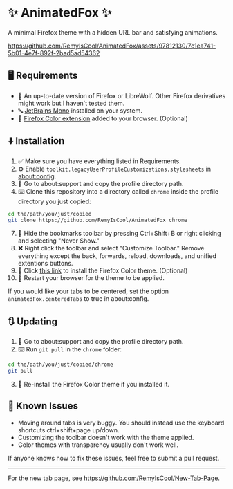 # ✨ AnimatedFox ✨
A minimal Firefox theme with a hidden URL bar and satisfying animations.

https://github.com/RemyIsCool/AnimatedFox/assets/97812130/7c1ea741-5b01-4e7f-892f-2bad5ad54362

## 🖥️ Requirements
 - 🦊 An up-to-date version of Firefox or LibreWolf. Other Firefox derivatives might work but I haven't tested them.
 - 🔤 [JetBrains Mono](https://www.jetbrains.com/lp/mono/) installed on your system.
 - 🎨 [Firefox Color extension](https://addons.mozilla.org/en-CA/firefox/addon/firefox-color/) added to your browser. (Optional)

## ⬇️ Installation
1. ✅ Make sure you have everything listed in Requirements.
2. ⚙️ Enable `toolkit.legacyUserProfileCustomizations.stylesheets` in [about:config](about:config).
3. 📁 Go to about:support and copy the profile directory path.
4. ⌨️ Clone this repository into a directory called `chrome` inside the profile directory you just copied:
```bash
cd the/path/you/just/copied
git clone https://github.com/RemyIsCool/AnimatedFox chrome
```
7. 📑 Hide the bookmarks toolbar by pressing Ctrl+Shift+B or right clicking and selecting "Never Show."
8. ❌ Right click the toolbar and select "Customize Toolbar." Remove everything except the back, forwards, reload, downloads, and unified extentions buttons.
10. 📎 Click [this link](https://color.firefox.com/?theme=XQAAAAJvAQAAAAAAAABBKYhm849SCia6aSqEGccwS-xMDPr79BBHlbukoJ1XpIq5hjxKu7S0U9lCpfLby_MuT9uV4fsIlHDN4w0iPOF2qkutG6LdQPflhViMuNpfMCNFmKDH2Qhyehu6MLzXNQVs0GY1r7ovoIKuXhztaOFq4FJioxA6R9vRCSJuYTYjMcrT3wBcJ_XdWHORl4vB5EsBIyfUdxh6pWun2gm3c5dZSWxgRjZgQNbYla1JkPdZXrRZJu4Yn_cR-hQmKENt0sT5rV-8_-VWOmA
) to install the Firefox Color theme. (Optional)
11. 🔄 Restart your browser for the theme to be applied.

If you would like your tabs to be centered, set the option `animatedFox.centeredTabs` to true in about:config.

## 🔃 Updating
1. 📁 Go to about:support and copy the profile directory path.
2. ⌨️ Run `git pull` in the `chrome` folder:
```bash
cd the/path/you/just/copied/chrome
git pull
```
3. 🎨 Re-install the Firefox Color theme if you installed it.

## 👾 Known Issues
 - Moving around tabs is very buggy. You should instead use the keyboard shortcuts ctrl+shift+page up/down.
 - Customizing the toolbar doesn't work with the theme applied.
 - Color themes with transparency usually don't work well.

If anyone knows how to fix these issues, feel free to submit a pull request.

---
For the new tab page, see https://github.com/RemyIsCool/New-Tab-Page.
